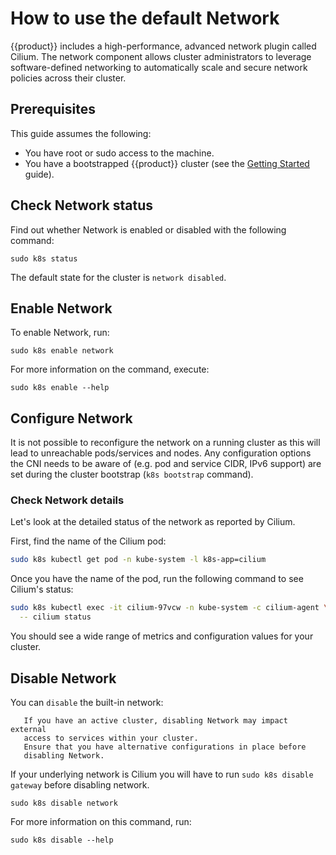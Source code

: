 # How to use the default Network

{{product}} includes a high-performance, advanced network plugin
called Cilium. The network component allows cluster administrators to leverage
software-defined networking to automatically scale and secure network policies
across their cluster.

## Prerequisites

This guide assumes the following:

- You have root or sudo access to the machine.
- You have a bootstrapped {{product}} cluster (see the [Getting
  Started][getting-started-guide] guide).

## Check Network status

Find out whether Network is enabled or disabled with the following command:

```
sudo k8s status
```

The default state for the cluster is `network disabled`.

## Enable Network

To enable Network, run:

```
sudo k8s enable network
```

For more information on the command, execute:

```
sudo k8s enable --help
```

## Configure Network

It is not possible to reconfigure the network on a running cluster as this will
lead to unreachable pods/services and nodes. Any configuration options the CNI
needs to be aware of (e.g. pod and service CIDR, IPv6 support) are set during
the cluster bootstrap (`k8s bootstrap` command).

### Check Network details

Let's look at the detailed status of the network as reported by Cilium.

First, find the name of the Cilium pod:

```sh
sudo k8s kubectl get pod -n kube-system -l k8s-app=cilium
```

Once you have the name of the pod, run the following command to see Cilium's
status:

```sh
sudo k8s kubectl exec -it cilium-97vcw -n kube-system -c cilium-agent \
  -- cilium status
```

You should see a wide range of metrics and configuration values for your
cluster.

## Disable Network

You can `disable` the built-in network:

``` {warning}
   If you have an active cluster, disabling Network may impact external
   access to services within your cluster.
   Ensure that you have alternative configurations in place before
   disabling Network.
```

If your underlying network is Cilium you will have to run
`sudo k8s disable gateway` before disabling network.

```
sudo k8s disable network
```

For more information on this command, run:

```
sudo k8s disable --help
```

<!-- LINKS -->

[getting-started-guide]: ../../tutorial/getting-started

